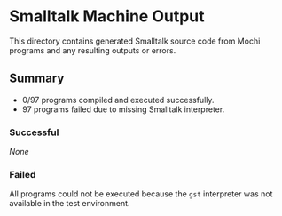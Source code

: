 # Smalltalk Machine Output

This directory contains generated Smalltalk source code from Mochi programs and any resulting outputs or errors.

## Summary

- 0/97 programs compiled and executed successfully.
- 97 programs failed due to missing Smalltalk interpreter.

### Successful

_None_

### Failed

All programs could not be executed because the `gst` interpreter was not available in the test environment.
